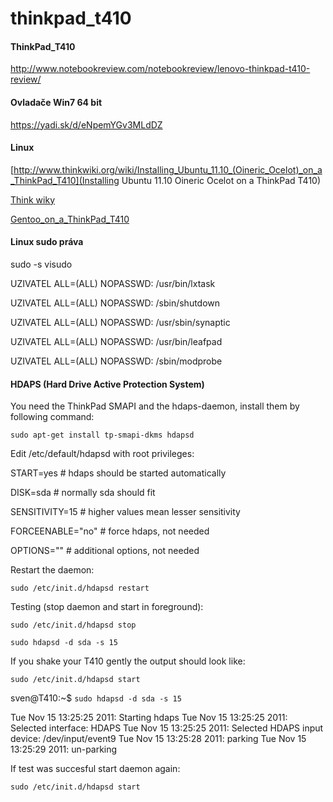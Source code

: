 # thinkpad_t410

#### ThinkPad_T410

http://www.notebookreview.com/notebookreview/lenovo-thinkpad-t410-review/

#### Ovladače Win7 64 bit
https://yadi.sk/d/eNpemYGv3MLdDZ

#### Linux
[http://www.thinkwiki.org/wiki/Installing_Ubuntu_11.10_(Oineric_Ocelot)_on_a_ThinkPad_T410](Installing Ubuntu 11.10 Oineric Ocelot on a ThinkPad T410)

[Think wiky](http://www.thinkwiki.org/wiki/Category:T410|Category:T410)

[Gentoo_on_a_ThinkPad_T410](http://www.thinkwiki.org/wiki/Installing_Gentoo_on_a_ThinkPad_T410)

#### Linux sudo práva

sudo -s
visudo

UZIVATEL  ALL=(ALL) NOPASSWD: /usr/bin/lxtask

UZIVATEL  ALL=(ALL) NOPASSWD: /sbin/shutdown

UZIVATEL  ALL=(ALL) NOPASSWD: /usr/sbin/synaptic

UZIVATEL  ALL=(ALL) NOPASSWD: /usr/bin/leafpad

UZIVATEL  ALL=(ALL) NOPASSWD: /sbin/modprobe


#### HDAPS (Hard Drive Active Protection System)

You need the ThinkPad SMAPI and the hdaps-daemon, install them by following command:

<code>sudo apt-get install tp-smapi-dkms hdapsd</code>

Edit /etc/default/hdapsd with root privileges:

START=yes         # hdaps should be started automatically

DISK=sda          # normally sda should fit 

SENSITIVITY=15    # higher values mean lesser sensitivity 

FORCEENABLE="no"  # force hdaps, not needed

OPTIONS=""        # additional options, not needed

Restart the daemon:

<code>sudo /etc/init.d/hdapsd restart</code>

Testing (stop daemon and start in foreground):

<code>sudo /etc/init.d/hdapsd stop</code>

<code>sudo hdapsd -d sda -s 15</code>

If you shake your T410 gently the output should look like:

<code>sudo /etc/init.d/hdapsd start</code>

</code>sven@T410:~$ <code>sudo hdapsd -d sda -s 15</code>

Tue Nov 15 13:25:25 2011: Starting hdaps
Tue Nov 15 13:25:25 2011: Selected interface: HDAPS
Tue Nov 15 13:25:25 2011: Selected HDAPS input device: /dev/input/event9
Tue Nov 15 13:25:28 2011: parking
Tue Nov 15 13:25:29 2011: un-parking

If test was succesful start daemon again:

<code>sudo /etc/init.d/hdapsd start</code>
